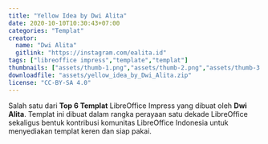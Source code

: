 ```yaml
---
title: "Yellow Idea by Dwi Alita"
date: 2020-10-10T10:30:43+07:00
categories: "Templat"
creator: 
  name: "Dwi Alita"
  gitlink: "https://instagram.com/ealita.id"
tags: ["libreoffice impress","template","templat"]
thumbnails: ["assets/thumb-1.png","assets/thumb-2.png","assets/thumb-3.png"]
downloadfile: "assets/yellow_idea_by_Dwi_Alita.zip"
license: "CC-BY-SA 4.0"
---
```

Salah satu dari **Top 6 Templat** LibreOffice Impress yang dibuat oleh **Dwi Alita**. Templat ini dibuat dalam rangka perayaan satu dekade LibreOffice sekaligus bentuk kontribusi komunitas LibreOffice Indonesia untuk menyediakan templat keren dan siap pakai.
